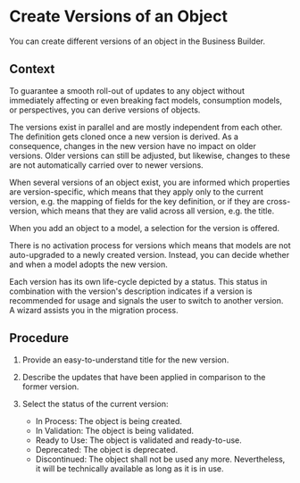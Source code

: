 <!-- loioe13efeb33e8940e89acd5d088244d8e8 -->

# Create Versions of an Object

You can create different versions of an object in the Business Builder.



## Context

To guarantee a smooth roll-out of updates to any object without immediately affecting or even breaking fact models, consumption models, or perspectives, you can derive versions of objects.

The versions exist in parallel and are mostly independent from each other. The definition gets cloned once a new version is derived. As a consequence, changes in the new version have no impact on older versions. Older versions can still be adjusted, but likewise, changes to these are not automatically carried over to newer versions.

When several versions of an object exist, you are informed which properties are version-specific, which means that they apply only to the current version, e.g. the mapping of fields for the key definition, or if they are cross-version, which means that they are valid across all version, e.g. the title.

When you add an object to a model, a selection for the version is offered.

There is no activation process for versions which means that models are not auto-upgraded to a newly created version. Instead, you can decide whether and when a model adopts the new version.

Each version has its own life-cycle depicted by a status. This status in combination with the version's description indicates if a version is recommended for usage and signals the user to switch to another version. A wizard assists you in the migration process.



## Procedure

1.  Provide an easy-to-understand title for the new version.

2.  Describe the updates that have been applied in comparison to the former version.

3.  Select the status of the current version:

    -   In Process: The object is being created.
    -   In Validation: The object is being validated.
    -   Ready to Use: The object is validated and ready-to-use.
    -   Deprecated: The object is deprecated.
    -   Discontinued: The object shall not be used any more. Nevertheless, it will be technically available as long as it is in use.


